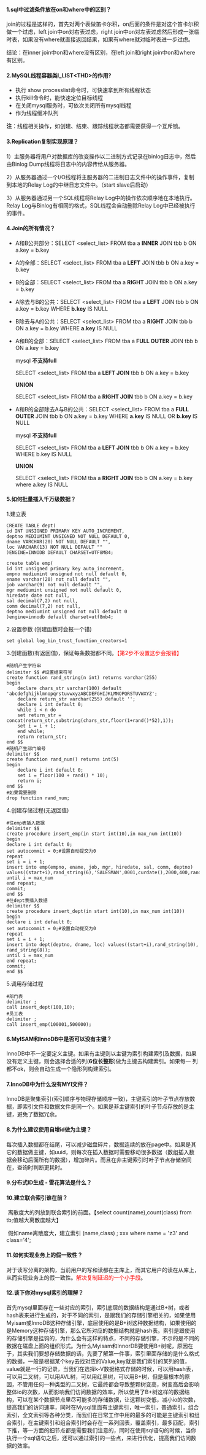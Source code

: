 #### 1.sql中过滤条件放在on和where中的区别？

​	join的过程是这样的，首先对两个表做笛卡尔积，on后面的条件是对这个笛卡尔积做一个过虑，left join中on对右表过虑，right join中on对左表过虑然后形成一张临时表，如果没有where就直接返回结果，如果有where就对临时表进一步过虑。

结论：在inner join中on和where没有区别，在left join和right join中on和where有区别。

#### 2.MySQL线程容器类I_LIST\<THD>的作用?

- 执行 show processlist命令时，可快速拿到所有线程状态
- 执行kill命令时，能快速定位目标线程
- 在关闭mysql服务时，可依次关闭所有mysql线程
- 作为线程缓冲队列

**注**：线程相关操作，如创建、结束、跟踪线程状态都需要获得一个互斥锁。

#### 3.Replication复制实现原理？

1）主服务器将用户对数据库的改变操作以二进制方式记录在binlog日志中，然后由Binlog Dump线程将日志中的内容传给从服务器。

2）从服务器通过一个I/O线程将主服务器的二进制日志文件中的操作事件，复制到本地的Relay Log的中继日志文件中。（start slave后启动）

3）从服务器通过另一个SQL线程将Relay Log中的操作依次顺序地在本地执行。Relay Log与Binlog有相同的格式，SQL线程会自动删除Relay Log中已经被执行的事件。

#### 4.Join的所有情况？

- A和B公共部分：SELECT <select_list> FROM tba a **INNER** JOIN tbb b ON a.key = b.key

- A的全部：SELECT <select_list> FROM tba a **LEFT** JOIN tbb b ON a.key = b.key
- B的全部：SELECT <select_list> FROM tba a **RIGHT** JOIN tbb b ON a.key = b.key

- A除去与B的公共：SELECT <select_list> FROM tba a **LEFT** JOIN tbb b ON a.key = b.key WHERE **b.key** IS NULL

- B除去与A的公共：SELECT <select_list> FROM tba a **RIGHT** JOIN tbb b ON a.key = b.key WHERE **a.key** IS NULL

- A和B的全部：SELECT <select_list> FROM tba a **FULL OUTER** JOIN tbb b ON a.key = b.key

  mysql **不支持full**

  SELECT <select_list> FROM tba a **LEFT JOIN** tbb b ON a.key = b.key 

  **UNION** 

  SELECT <select_list> FROM tba a **RIGHT JOIN** tbb b ON a.key = b.key 

- A和B的全部除去A与B的公共：SELECT <select_list> FROM tba a **FULL OUTER** JOIN tbb b ON a.key = b.key WHERE **a.key** IS NULL OR **b.key** IS NULL

  mysql **不支持full**

  SELECT <select_list> FROM tba a **LEFT JOIN** tbb b ON a.key = b.key  WHERE b.key IS NULL

  **UNION** 

  SELECT <select_list> FROM tba a **RIGHT JOIN** tbb b ON a.key = b.key where a.key IS NULL

#### 5.如何批量插入千万级数据？

1.建立表

```mysql
CREATE TABLE dept(
id INT UNSIGNED PRIMARY KEY AUTO_INCREMENT,
deptno MEDIUMINT UNSIGNED NOT NULL DEFAULT 0,
dname VARCHAR(20) NOT NULL DEFAULT "",
loc VARCHAR(13) NOT NULL DEFAULT ""
)ENGINE=INNODB DEFAULT CHARSET=UTF8MB4;

create table emp(
id int unsigned primary key auto_increment,
empno mediumint unsigned not null default 0,
ename varchar(20) not null default "",
job varchar(9) not null default "",
mgr mediumint unsigned not null default 0,
hiredate date not null,
sal decimal(7,2) not null,
comm decimal(7,2) not null,
deptno mediumint unsigned not null default 0
)engine=innodb default charset=utf8mb4;
```

2.设置参数 (创建函数时会报一个错)

```mysql
set global log_bin_trust_function_creators=1
```

3.创建函数(有返回值)，保证每条数据都不同。<span style='color:red'>【第2步不设置这步会报错】</span>

```mysql
#随机产生字符串
delimiter $$ #设置结束符号
create function rand_string(n int) returns varchar(255)
begin
	declare chars_str varchar(100) default 'abcdefghijklmnopqrstuvwxyzABCDEFGHIJKLMNOPQRSTUVWXYZ';
	declare return_str varchar(255) default '';
	declare i int default 0;
	while i < n do
	set return_str = concat(return_str,substring(chars_str,floor(1+rand()*52),1));
	set i = i + 1;
	end while;
	return return_str;
end $$
#随机产生部门编号
delimiter $$
create function rand_num() returns int(5)
begin
	declare i int default 0;
	set i = floor(100 + rand() * 10);
	return i;
end $$
#如果需要删除
drop function rand_num;
```

4.创建存储过程(无返回值)

```mysql
#往emp表插入数据
delimiter $$
create procedure insert_emp(in start int(10),in max_num int(10))
begin
declare i int default 0;
set autocommit = 0;#设置自动提交为0
repeat
set i = i + 1;
insert into emp(empno, ename, job, mgr, hiredate, sal, comm, deptno) values((start+i),rand_string(6),'SALESMAN',0001,curdate(),2000,400,rand_num());
until i = max_num
end repeat;
commit;
end $$
#往dept表插入数据
delimiter $$
create procedure insert_dept(in start int(10),in max_num int(10))
begin
declare i int default 0;
set autocommit = 0;#设置自动提交为0
repeat
set i = i + 1;
insert into dept(deptno, dname, loc) values((start+i),rand_string(10), rand_string(8));
until i = max_num
end repeat;
commit;
end $$
```

5.调用存储过程

```mysql
#部门表
delimiter ;
call insert_dept(100,10);
#员工表
delimiter ;
call insert_emp(100001,500000);
```

#### 6.MyISAM和InnoDB中是否可以没有主键？

​	InnoDB中不一定要定义主键。如果有主键则以主键为索引构建索引及数据，如果没有定义主键，则会选择合适的列(**6位长整形**)做为主键去构建索引。如果每一 列都不ok，则会自动生成一个隐形列构建索引。

#### 7.InnoDB中为什么没有MYI文件？

​	InnoDB是聚集索引(索引顺序与物理存储顺序一致)，主键索引的叶子节点存放数据，即索引文件和数据文件是同一个。如果是非主键索引的叶子节点存放的是主键，避免了数据冗余。

#### 8.为什么建议使用自增id做为主键？

​	每次插入数据都在结尾，可以减少磁盘碎片，数据连续的放在page中。如果是其它的数据做主键，如uuid，则每次在插入数据时需要移动很多数据（数组插入数据会移动后面所有的数据），增加碎片。而且在非主键索引时叶子节点存储空间在，查询时判断更耗时。

#### 9.分布式ID生成 - 雪花算法是什么？

#### 10.建立联合索引谁在前？

​	离散度大的列放到联合索引的前面。【select count(name),count(class) from tb;值越大离散度越大】

​	假如name离散度大，建立索引 (name,class) ; xxx where name = 'z3' and class='4';

#### 11.如何实现业务上的假一致性？

​	对于读写分离的架构，当前用户的写和读都在主库上，而其它用户的读在从库上，从而实现业务上的假一致性。<span style='color:red'>解决复制延迟的一个小手段</span>。

#### 12.谈下你对mysql索引的理解？

​	首先mysql里面存在一些对应的索引，索引底层的数据结构是通过B+树，或者hash表来进行生成的，对于不同的索引，是跟我们的存储引擎相关的，如果使用Myisam或InnoDB这种存储引擎，底层使用的是B+树这种数据结构，如果使用的是Memory这种存储引擎，那么它所对应的数据结构就是hash表。索引是跟使用的存储引擎是挂钩的，为什么会有这样的特点，不同的存储引擎，不示的是不同的数据在磁盘上面的组织形式。为什么Myisam和InnorDB要使用B+树呢，原因在于，其实我们要想存储数据的话，先要了解第一件事，索引里面存储的是什么格式的数据，一般是根据某个key去找对应的Value,key就是我们索引的某列的值，value就是一行的记录，当我们在选择k-V数据格式存储的时候，可以用hash表，可以用二叉树，可以用AVL树，可以用红黑树，可以用B+树，但是最根本的原因，不管用任何一种类型的二叉树，它最终都会导致整颗树变高，树变高后会影响整体io的次数，从而影响我们访问数据的效率，所以使用了B+树这样的数据结构，可以在某个数据节点里尽可能多的存储数据，让这颗树变低，减小io的次数，提高我们的访问速率，同时在Mysql里面有主键索引，唯一索引，普通索引，组合索引，全文索引等各种分类，而我们在日常工作中用的最多的可能是主键索引和组合索引，在主键索引和组合索引时会存在一系列回表，覆盖索引，最多匹配，索引下推，等一方面的细节点都是需要我们注意的，同时在使用sql语句的时候，当你执行一个sql语句之后，还可以通过索引的一些点，来进行优化，提高我们访问数据的效率。